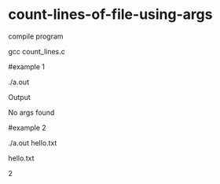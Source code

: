 # count-lines-of-file-using-args

compile program 

gcc count_lines.c


#example 1

./a.out 

Output 

No args found

#example 2

./a.out hello.txt

hello.txt

2

